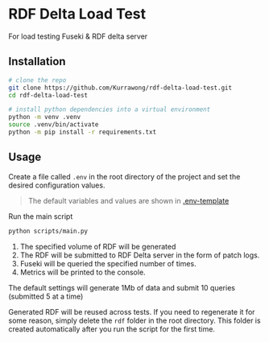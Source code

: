 # RDF Delta Load Test

For load testing Fuseki & RDF delta server

## Installation

```bash
# clone the repo
git clone https://github.com/Kurrawong/rdf-delta-load-test.git
cd rdf-delta-load-test

# install python dependencies into a virtual environment
python -m venv .venv
source .venv/bin/activate
python -m pip install -r requirements.txt
```

## Usage

Create a file called `.env` in the root directory of the project
and set the desired configuration values.

> The default variables and values are shown in [.env-template](.env-template)

Run the main script

```bash
python scripts/main.py
```

1. The specified volume of RDF will be generated
1. The RDF will be submitted to RDF Delta server in the form of patch logs.
1. Fuseki will be queried the specified number of times.
1. Metrics will be printed to the console.

The default settings will generate 1Mb of data and submit 10 queries (submitted 5 at a time)

Generated RDF will be reused across tests. If you need to regenerate it for some reason,
simply delete the `rdf` folder in the root directory. This folder is created
automatically after you run the script for the first time.
